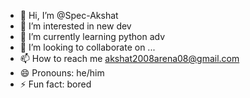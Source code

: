 - 👋 Hi, I’m @Spec-Akshat
- 👀 I’m interested in new dev
- 🌱 I’m currently learning python adv
- 💞️ I’m looking to collaborate on ...
- 📫 How to reach me akshat2008arena08@gmail.com
- 😄 Pronouns: he/him
- ⚡ Fun fact: bored

<!---
Spec-Akshat/Spec-Akshat is a ✨ special ✨ repository because its `README.md` (this file) appears on your GitHub profile.
You can click the Preview link to take a look at your changes.
--->
